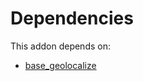 # Dependencies

This addon depends on:

- [base_geolocalize](https://github.com/bringout/oca-ocb-core)
